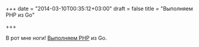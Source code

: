 +++
date = "2014-03-10T00:35:12+03:00"
draft = false
title = "Выполняем PHP из Go"

+++

<p>В рот мне ноги! <a href="https://github.com/mikespook/goemphp">Выполняем PHP</a> из Go.</p>

